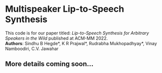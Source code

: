 # Multispeaker Lip-to-Speech Synthesis

This code is for our paper titled: *Lip-to-Speech Synthesis for Arbitrary Speakers in the Wild* published at ACM-MM 2022.<br />
**Authors**: Sindhu B Hegde*, K R Prajwal*, Rudrabha Mukhopadhyay*, Vinay Namboodiri, C.V. Jawahar

## More details coming soon...
